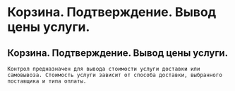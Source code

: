 ﻿---
description: 2.4.7
---
# Корзина. Подтверждение. Вывод цены услуги.
## Корзина. Подтверждение. Вывод цены услуги.
	Контрол предназначен для вывода стоимости услуги доставки или самовывоза. Стоимость услуги зависит от способа доставки, выбранного поставщика и типа оплаты.
